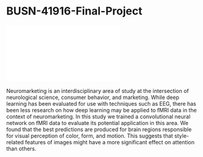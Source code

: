# BUSN-41916-Final-Project
![Bayes, AI and Deep Learning (BUSN 41916) - Final Project](./Your%20Brain%20on%20Ads%20-%20Deep%20Learning%20Approach%20to%20Neuromarketing.pdf)

Neuromarketing is an interdisciplinary area of study at the intersection of neurological science, consumer behavior, and marketing. While deep learning has been evaluated for use with techniques such as EEG, there has been less research on how deep learning may be applied to fMRI data in the context of neuromarketing. In this study we trained a convolutional neural network on fMRI data to evaluate its potential application in this area. We found that the best predictions are produced for brain regions responsible for visual perception of color, form, and motion. This suggests that style-related features of images might have a more significant effect on attention than others.
